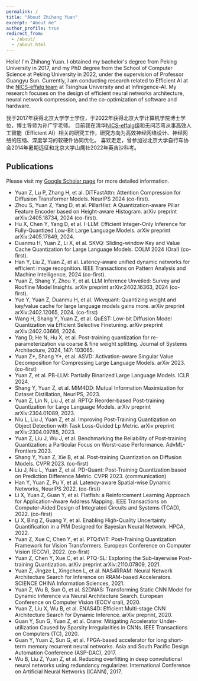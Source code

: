 ```yaml
---
permalink: /
title: "About Zhihang Yuan"
excerpt: "About me"
author_profile: true
redirect_from: 
  - /about/
  - /about.html
---
```


Hello! I'm Zhihang Yuan. 
I obtained my bachelor's degree from Peking University in 2017, and my PhD degree from the School of Computer Science at Peking University in 2022, under the supervision of Professor Guangyu Sun.
Currently, I am conducting research related to Efficient AI at the [NICS-effalg team](https://nics-effalg.com/) at Tsinghua University and at Infinigence-AI. My research focuses on the design of efficient neural networks architecture, neural network compression, and the co-optimization of software and hardware.

我于2017年获得北京大学学士学位，于2022年获得北京大学计算机学院博士学位，博士导师为孙广宇老师。
目前我在清华[NICS-effalg组](https://nics-effalg.com/)和无问芯穹从事高效人工智能（Efficient AI）相关的研究工作，研究方向为高效神经网络设计、神经网络的压缩、深度学习的软硬件协同优化。
喜欢走走，曾参加过北京大学自行车协会2014年暑期远征和北京大学山鹰社2022年英吉沙科考。

## Publications
Please visit my [Google Scholar page](https://scholar.google.com/citations?user=iipYHLoAAAAJ) for more detailed information.

- Yuan Z, Lu P, Zhang H, et al. DiTFastAttn: Attention Compression for Diffusion Transformer Models. NeurIPS 2024 (co-first).
- Zhou S, Yuan Z, Yang D, et al. PillarHist: A Quantization-aware Pillar Feature Encoder based on Height-aware Histogram. arXiv preprint arXiv:2405.18734, 2024 (co-first).
- Hu X, Chen Y, Yang D, et al. I-LLM: Efficient Integer-Only Inference for Fully-Quantized Low-Bit Large Language Models. arXiv preprint arXiv:2405.17849, 2024.
- Duanmu H, Yuan Z, Li X, et al. SKVQ: Sliding-window Key and Value Cache Quantization for Large Language Models. COLM 2024 (Oral) (co-first).
- Han Y, Liu Z, Yuan Z, et al. Latency-aware unified dynamic networks for efficient image recognition. IEEE Transactions on Pattern Analysis and Machine Intelligence, 2024 (co-first).
- Yuan Z, Shang Y, Zhou Y, et al. LLM Inference Unveiled: Survey and Roofline Model Insights. arXiv preprint arXiv:2402.16363, 2024 (co-first).
- Yue Y, Yuan Z, Duanmu H, et al. Wkvquant: Quantizing weight and key/value cache for large language models gains more. arXiv preprint arXiv:2402.12065, 2024. (co-first)
- Wang H, Shang Y, Yuan Z, et al. QuEST: Low-bit Diffusion Model Quantization via Efficient Selective Finetuning. arXiv preprint arXiv:2402.03666, 2024.
- Yang D, He N, Hu X, et al. Post-training quantization for re-parameterization via coarse & fine weight splitting. Journal of Systems Architecture, 2024, 147: 103065.
- Yuan Z*, Shang Y*, et al. ASVD: Activation-aware Singular Value Decomposition for Compressing Large Language Models. arXiv 2023. (co-first)
- Yuan Z, et al. PB-LLM: Partially Binarized Large Language Models. ICLR 2024.
- Shang Y, Yuan Z, et al. MIM4DD: Mutual Information Maximization for Dataset Distillation, NeurIPS, 2023.
- Yuan Z, Lin N, Liu J, et al. RPTQ: Reorder-based Post-training Quantization for Large Language Models. arXiv preprint arXiv:2304.01089, 2023.
- Niu L, Liu J, Yuan Z, et al. Improving Post-Training Quantization on Object Detection with Task Loss-Guided Lp Metric. arXiv preprint arXiv:2304.09785, 2023.
- Yuan Z, Liu J, Wu J, et al. Benchmarking the Reliability of Post-training Quantization: a Particular Focus on Worst-case Performance. AdvML-Frontiers 2023.
- Shang Y, Yuan Z, Xie B, et al. Post-training Quantization on Diffusion Models. CVPR 2023. (co-first)
- Liu J, Niu L, Yuan Z, et al. PD-Quant: Post-Training Quantization based on Prediction Difference Metric. CVPR 2023. (communication)
- Han Y, Yuan Z, Pu Y, et al. Latency-aware Spatial-wise Dynamic Networks, NeurIPS 2022. (co-first)
- Li X, Yuan Z, Guan Y, et al. Flatfish: a Reinforcement Learning Approach for Application-Aware Address Mapping. IEEE Transactions on Computer-Aided Design of Integrated Circuits and Systems (TCAD), 2022. (co-first)
- Li X, Bing Z, Guang Y, et al. Enabling High-Quality Uncertainty Quantification in a PIM Designed for Bayesian Neural Network. HPCA, 2022.
- Yuan Z, Xue C, Chen Y, et al. PTQ4ViT: Post-Training Quantization Framework for Vision Transformers. European Conference on Computer Vision (ECCV), 2022. (co-first)
- Yuan Z, Chen Y, Xue C, et al. PTQ-SL: Exploring the Sub-layerwise Post-training Quantization. arXiv preprint arXiv:2110.07809, 2021.
- Yuan Z, Jingze L, Xingchen L, et al. NAS4RRAM: Neural Network Architecture Search for Inference on RRAM-based Accelerators. SCIENCE CHINA Information Sciences, 2021. 
- Yuan Z, Wu B, Sun G, et al. S2DNAS: Transforming Static CNN Model for Dynamic Inference via Neural Architecture Search. European Conference on Computer Vision (ECCV oral), 2020.
- Yuan Z, Liu X, Wu B, et al. ENAS4D: Efficient Multi-stage CNN Architecture Search for Dynamic Inference. arXiv preprint, 2020.
- Guan Y, Sun G, Yuan Z, et al. Crane: Mitigating Accelerator Under-utilization Caused by Sparsity Irregularities in CNNs. IEEE Transactions on Computers (TC), 2020.
- Guan Y, Yuan Z, Sun G, et al. FPGA-based accelerator for long short-term memory recurrent neural networks. Asia and South Pacific Design Automation Conference (ASP-DAC), 2017.
- Wu B, Liu Z, Yuan Z, et al. Reducing overfitting in deep convolutional neural networks using redundancy regularizer. International Conference on Artificial Neural Networks (ICANN), 2017.

